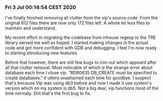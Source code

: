 ### Fri  3 Jul 00:14:54 CEST 2020
I've finally finished removing all clutter from the vip's source code. From the original 612 files there are now only 172 files left. A whole lot less files to maintain and understand.

My recent effort in migrating the codebase from inhouse regexp to the TRE library served me well as hoped. I started making changes in the actual code and got more confident with GDB and debugging. I feel I'm now ready to starting introducing new features. 

Before that however, there are still few bugs to iron out which appeard after all that clutter removal. Most noticable of which is the strange error about database each time I close vip. "BDB0635 DB_CREATE must be specified to create databases." it utters unashamed each time for goodbye. I suspect that's because Vip was using db3 before and now I made it use system's version which on my system is db5. Not a big deal, vip functions most of the time normaly. Still that's the first bug to fix.
